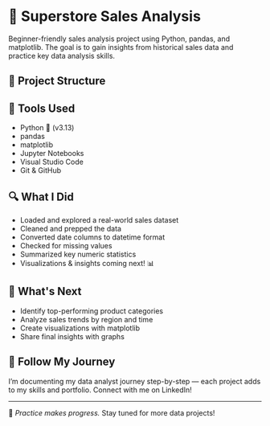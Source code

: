 # 🛒 Superstore Sales Analysis

Beginner-friendly sales analysis project using Python, pandas, and matplotlib. The goal is to gain insights from historical sales data and practice key data analysis skills.

## 📁 Project Structure


## 🧰 Tools Used

- Python 🐍 (v3.13)
- pandas
- matplotlib
- Jupyter Notebooks
- Visual Studio Code
- Git & GitHub

## 🔍 What I Did

- Loaded and explored a real-world sales dataset
- Cleaned and prepped the data
- Converted date columns to datetime format
- Checked for missing values
- Summarized key numeric statistics
- Visualizations & insights coming next! 📊

## 📌 What's Next

- Identify top-performing product categories
- Analyze sales trends by region and time
- Create visualizations with matplotlib
- Share final insights with graphs

## 🚀 Follow My Journey

I’m documenting my data analyst journey step-by-step — each project adds to my skills and portfolio. Connect with me on LinkedIn!

---

🧠 *Practice makes progress.* Stay tuned for more data projects!
